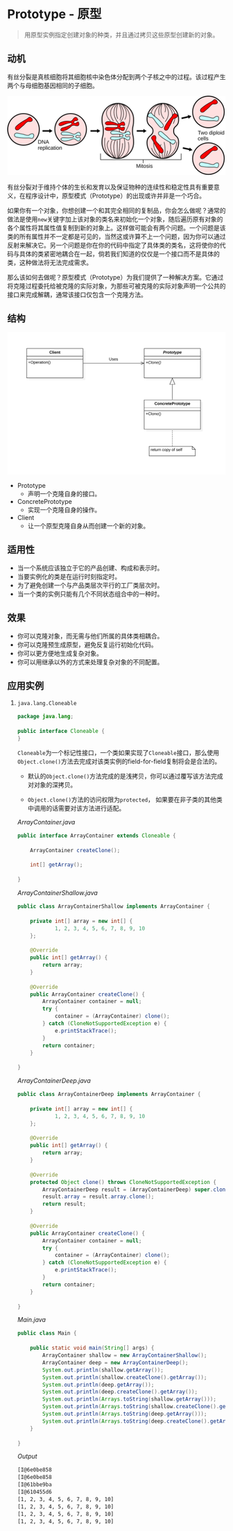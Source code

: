 # Prototype - 原型

> 用原型实例指定创建对象的种类，并且通过拷贝这些原型创建新的对象。

## 动机

有丝分裂是真核细胞将其细胞核中染色体分配到两个子核之中的过程。该过程产生两个与母细胞基因相同的子细胞。

![Major_events_in_mitosis](images/Major_events_in_mitosis.svg)

有丝分裂对于维持个体的生长和发育以及保证物种的连续性和稳定性具有重要意义，在程序设计中，原型模式（Prototype）的出现或许并非是一个巧合。

如果你有一个对象，你想创建一个和其完全相同的复制品，你会怎么做呢？通常的做法是使用`new`关键字加上该对象的类名来初始化一个对象，随后遍历原有对象的各个属性将其属性值复制到新的对象上。这样做可能会有两个问题。一个问题是该类的所有属性并不一定都是可见的，当然这或许算不上一个问题，因为你可以通过反射来解决它。另一个问题是你在你的代码中指定了具体类的类名，这将使你的代码与具体的类紧密地耦合在一起，倘若我们知道的仅仅是一个接口而不是具体的类，这种做法将无法完成需求。

那么该如何去做呢？原型模式（Prototype）为我们提供了一种解决方案。它通过将克隆过程委托给被克隆的实际对象，为那些可被克隆的实际对象声明一个公共的接口来完成解耦，通常该接口仅包含一个克隆方法。

## 结构

![prototype-uml-diagram](images/prototype-uml-diagram.png)

* Prototype
  * 声明一个克隆自身的接口。
* ConcretePrototype
  * 实现一个克隆自身的操作。
* Client
  * 让一个原型克隆自身从而创建一个新的对象。

## 适用性

* 当一个系统应该独立于它的产品创建、构成和表示时。
* 当要实例化的类是在运行时刻指定时。
* 为了避免创建一个与产品类层次平行的工厂类层次时。
* 当一个类的实例只能有几个不同状态组合中的一种时。

## 效果

* 你可以克隆对象，而无需与他们所属的具体类相耦合。
* 你可以克隆预生成原型，避免反复运行初始化代码。
* 你可以更方便地生成复杂对象。
* 你可以用继承以外的方式来处理复杂对象的不同配置。

## 应用实例

1. `java.lang.Cloneable`

   ```java
   package java.lang;
   
   public interface Cloneable {
   }
   ```

   `Cloneable`为一个标记性接口，一个类如果实现了`Cloneable`接口，那么使用`Object.clone()`方法去完成对该类实例的field-for-field复制将会是合法的。

   * 默认的`Object.clone()`方法完成的是浅拷贝，你可以通过覆写该方法完成对对象的深拷贝。

   * `Object.clone()`方法的访问权限为`protected`， 如果要在非子类的其他类中调用的话需要对该方法进行适配。

   *ArrayContainer.java*

   ```java
   public interface ArrayContainer extends Cloneable {
   
       ArrayContainer createClone();
   
       int[] getArray();
   
   }
   ```

   *ArrayContainerShallow.java*

   ```java
   public class ArrayContainerShallow implements ArrayContainer {
   
       private int[] array = new int[] {
               1, 2, 3, 4, 5, 6, 7, 8, 9, 10
       };
   
       @Override
       public int[] getArray() {
           return array;
       }
   
       @Override
       public ArrayContainer createClone() {
           ArrayContainer container = null;
           try {
               container = (ArrayContainer) clone();
           } catch (CloneNotSupportedException e) {
               e.printStackTrace();
           }
           return container;
       }
   
   }
   ```

   *ArrayContainerDeep.java*

   ```java
   public class ArrayContainerDeep implements ArrayContainer {
   
       private int[] array = new int[] {
               1, 2, 3, 4, 5, 6, 7, 8, 9, 10
       };
   
       @Override
       public int[] getArray() {
           return array;
       }
   
       @Override
       protected Object clone() throws CloneNotSupportedException {
           ArrayContainerDeep result = (ArrayContainerDeep) super.clone();
           result.array = result.array.clone();
           return result;
       }
   
       @Override
       public ArrayContainer createClone() {
           ArrayContainer container = null;
           try {
               container = (ArrayContainer) clone();
           } catch (CloneNotSupportedException e) {
               e.printStackTrace();
           }
           return container;
       }
   
   }
   ```

   *Main.java*

   ```java
   public class Main {
   
       public static void main(String[] args) {
           ArrayContainer shallow = new ArrayContainerShallow();
           ArrayContainer deep = new ArrayContainerDeep();
           System.out.println(shallow.getArray());
           System.out.println(shallow.createClone().getArray());
           System.out.println(deep.getArray());
           System.out.println(deep.createClone().getArray());
           System.out.println(Arrays.toString(shallow.getArray()));
           System.out.println(Arrays.toString(shallow.createClone().getArray()));
           System.out.println(Arrays.toString(deep.getArray()));
           System.out.println(Arrays.toString(deep.createClone().getArray()));
       }
   
   }
   ```

   *Output*

   ```txt
   [I@6e0be858
   [I@6e0be858
   [I@61bbe9ba
   [I@610455d6
   [1, 2, 3, 4, 5, 6, 7, 8, 9, 10]
   [1, 2, 3, 4, 5, 6, 7, 8, 9, 10]
   [1, 2, 3, 4, 5, 6, 7, 8, 9, 10]
   [1, 2, 3, 4, 5, 6, 7, 8, 9, 10]
   ```

   